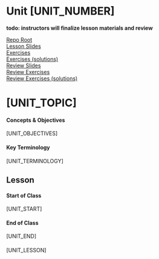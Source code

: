 # Unit [UNIT_NUMBER]

**todo: instructors will finalize lesson materials and review**

[Repo Root](../README.md)  
[Lesson Slides](./lesson.pptx)  
[Exercises](./exercises.py)  
[Exercises (solutions)](./exercises_solution.py)  
[Review Slides](./review.pptx)  
[Review Exercises](./review_exercises.py)  
[Review Exercises (solutions)](./review_exercises_solution.py)

# [UNIT_TOPIC]
#### Concepts & Objectives
[UNIT_OBJECTIVES]

#### Key Terminology
[UNIT_TERMINOLOGY]

## Lesson
#### Start of Class
[UNIT_START]

#### End of Class
[UNIT_END]

#### 
[UNIT_LESSON]
